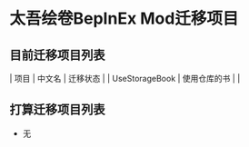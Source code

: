 # 太吾绘卷BepInEx Mod迁移项目

## 目前迁移项目列表
| 项目 | 中文名 | 迁移状态 |
| UseStorageBook | 使用仓库的书 |  |

## 打算迁移项目列表
- 无
